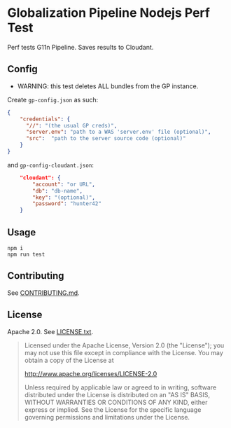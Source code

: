 Globalization Pipeline Nodejs Perf Test
===

Perf tests G11n Pipeline. Saves results to Cloudant.

Config
------

* WARNING: this test deletes ALL bundles from the GP instance.

Create `gp-config.json` as such:

```json
{
    "credentials": {
      "//": "(the usual GP creds)",
      "server.env": "path to a WAS 'server.env' file (optional)",
      "src":  "path to the server source code (optional)"
    }
}
```

and `gp-config-cloudant.json`:
```json
    "cloudant": {
        "account": "or URL",
        "db": "db-name",
        "key": "(optional)",
        "password": "hunter42"
    }
```

Usage
-----

    npm i
    npm run test

Contributing
------------
See [CONTRIBUTING.md](CONTRIBUTING.md).

License
-------
Apache 2.0. See [LICENSE.txt](LICENSE.txt).

> Licensed under the Apache License, Version 2.0 (the "License");
> you may not use this file except in compliance with the License.
> You may obtain a copy of the License at
>
> http://www.apache.org/licenses/LICENSE-2.0
>
> Unless required by applicable law or agreed to in writing, software
> distributed under the License is distributed on an "AS IS" BASIS,
> WITHOUT WARRANTIES OR CONDITIONS OF ANY KIND, either express or implied.
> See the License for the specific language governing permissions and
> limitations under the License.
